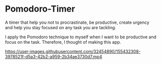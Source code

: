 # Pomodoro-Timer
A timer that help you not to procrastinate, be productive, create urgency and help you stay focused on any task you are tackling.

I apply the Pomodoro technique to myself when I want to be productive and focus on the task. Therefore, I thought of making this app.


https://user-images.githubusercontent.com/32454890/155432308-3978521f-d5a3-42b2-a959-2b34ae3730d7.mp4
